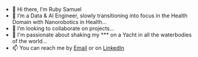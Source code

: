- 👋 Hi there, I’m Ruby Samuel
- 👀 I’m a Data & AI Engineer, slowly transitioning into focus in the Health Domain with Nanorobotics in Health...
- 💞️ I’m looking to collaborate on projects...
- 🌱 I'm passionate about shaking my *** on a Yacht in all the waterbodies of the world...
- 📫 You can reach me by [Email](workwithrubyy@gmail.com) or on [LinkedIn](https://www.linkedin.com/in/samuel-ruby)


<!---
SamuelRuby/SamuelRuby is a ✨ special ✨ repository because its `README.md` (this file) appears on your GitHub profile.
You can click the Preview link to take a look at your changes.
--->
